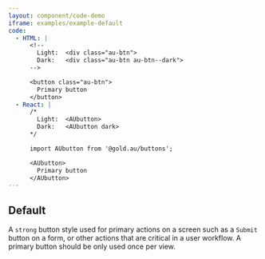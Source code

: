 ```yaml
---
layout: component/code-demo
iframe: examples/example-default
code:
  - HTML: |
      <!--
        Light:  <div class="au-btn">
        Dark:   <div class="au-btn au-btn--dark">
      -->

      <button class="au-btn">
        Primary button
      </button>
  - React: |
      /*
        Light:  <AUbutton>
        Dark:   <AUbutton dark>
      */

      import AUbutton from '@gold.au/buttons';

      <AUbutton>
        Primary button
      </AUbutton>
---
```

## Default

A `strong` button style used for primary actions on a screen such as a `Submit` button on a form, or other actions that are critical in a user workflow. A
primary button should be only used once per view.
